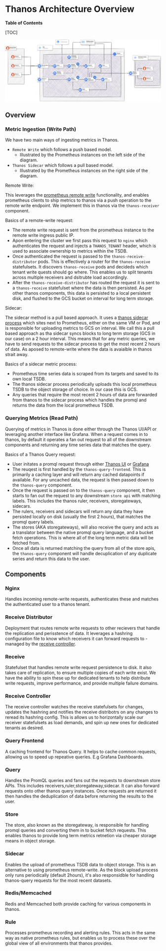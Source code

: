 # Thanos Architecture Overview

**Table of Contents**

[TOC]

![thanos-architecture](img/thanos-architecture.png)

## Overview

### Metric Ingestion (Write Path)

We have two main ways of ingesting metrics in Thanos.

- `Remote Write` which follows a push based model.
  - Illustrated by the Prometheus instances on the left side of the diagram.
- `Thanos Sidecar` which follows a pull based model.
  - Illustrated by the Prometheus instances on the right side of the diagram.

Remote Write:

This leverages the [prometheus remote write](https://prometheus.io/docs/prometheus/latest/configuration/configuration/#remote_write) functionality, and enables prometheus clients to ship metrics to thanos via a push operation to the remote write endpoint.
We implement this in thanos via the `thanos-receiver` component.

Basics of a remote-write request:

- The remote write request is sent from the prometheus instance to the remote write ingress public IP.
- Apon entering the cluster we first pass this request to `nginx` which authenticates the request and injects a `THANOS_TENANT` header, which is used to associate ownership to metrics within the TSDB.
- Once authenticated the request is passed to the `thanos-receive-distributor` pods. This is effectively a router for the `thanos-receive` statefulsets. It discovers `thanos-receive` pods and decideds which tenant write quests should go where. This enables us to split tenants across multiple receivers and dsitrubte load accordingly.
- After the `thanos-receive-distributor` has routed the request it is sent to a `thanos-receive` statefulset where the data is then persisted. As per other thanos components, this data is persisted to a local persistent disk, and flushed to the GCS bucket on interval for long term storage.

Sidecar:

The sidecar method is a pull based approach. It uses a [thanos sidecar process](https://thanos.io/tip/components/sidecar.md/) which sites next to Prometheus, either on the same VM or Pod, and is responsible for uploading metrics to GCS on interval.
We call this a pull based approach as tha sidecar syncs blocks to long term storage (GCS in our case) on a 2 hour interval. This means that for any metric queries, we have to send requests to the sidecar process to get the most recent 2 hours of data. As aposed to remote-write where the data is avaialble in thanos strait away.

Basics of a sidecar metric process:

- Prometheus time series data is scraped from its targets and saved to its own local TSDB.
- The thanos sidecar process periodically uploads this local prometheus TSDB to the object storage of choice. In our case this is GCS.
- Any queries that require the most recent 2 hours of data are forwarded from thanos to the sidecar process which handles the promql and returns the data from the local prometheus TSDB.

### Querying Metrics (Read Path)

Querying of metrics in Thanos is done either through the Thanos UI/API or leveraging another interface like Grafana.
When a request comes in to thanos, by default it operates a fan out request to all of the downstream components and returning any time series data that matches the query.

Basics of a Thanos Query request:

- User initates a promql request through either [Thanos UI](https://thanos.gitlab.net) or [Grafana](https://dashboards.gitlab.net)
- The reuqest is first handled by the `thanos-query-frontend`. This is primarily a caching layer and will return any cached datapoints if available. For any uncached data, the request is then passed down to the `thanos-query` component.
- Once the request is passed on to the `thanos-query` component, it then starts to fan out the request to any downstream `store api` with matching labels. This includes the thanos ruler, receivers, storegateways, sidecars.
- The rulers, receivers and sidecars will return any data they have persisted locally on disk (usually the first 2 hours), that matches the promql query labels.
- The stores (AKA storegateways), will also receive the query and acts as a translator between the native promql query language, and a bucket fetch operations. This is where all of the long term metric data will be fetched from.
- Once all data is returned matching the query from all of the store apis, the `thanos-query` component will handle decuplication of any duplicate series and return this data to the user.

## Components

### Nginx

Handles incoming remote-write requests, authenticates these and matches the authenticated user to a thanos tenant.

### Receive Distributor

Deployment that routes remote write requests to other recievers that handle the replication and perisstence of data.
It leverages a hashring configuration file to know which receivers it can forward requests to - managed by the [receive controller](#receive-controller).

### Receive

Statefulset that handles remote write request persistence to disk. It also takes care of replication, to ensure multiple copies of each write exist.
We have the ability to spin these up for dedicated tenants to help distribute write requests, improve performance, and provide multiple failure domains.

### Receive Controller

The receive controller watches the receive statefulsets for changes, updates the hashring and notifies the receive distribotrs on any changes to reread its hashring config.
This is allows us to horizontally scale our receiver statefulsets as load demands, and spin up new ones for dedicated tenants as desired.

### Query Frontend

A caching frontend for Thanos Query. It helps to cache common requests, allowing us to speed up repeative queries. E.g Grafana Dashboards.

### Query

Handles the PromQL queries and fans out the requests to downstream store APIs. This includes receivers,ruler,storegateway,sidecar.
It can also forward requests onto other thanos query instances.
Once requests are returned it then handles the deduplication of data before returning the results to the user.

### Store

The store, also known as the storegateway, is responsible for handling promql queries and converting them in to bucket fetch requests.
This enables thanos to provide long term metrics retnetion via cheaper storage means in object storage.

### Sidecar

Enables the upload of prometheus TSDB data to object storage. This is an alternative to using prometheus remote-write.
As the block upload process only runs periodically (default 2hours), it's also responsidble for handling thanos-query requests for the most recent datasets.

### Redis/Memcached

Redis and Memcached both provide caching for various components in thanos.

### Rule

Processes prometheus recording and alerting rules. This acts in the same way as native prometheus rules, but enables us to process these over the global view of all environments that thanos provides.
